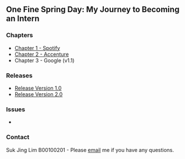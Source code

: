 ## One Fine Spring Day: My Journey to Becoming an Intern 

### Chapters

- [Chapter 1 - Spotify](Chapter01.md)
- [Chapter 2 - Accenture](Chapter02.md)
- Chapter 3 - Google (v1.1)

### Releases

- [Release Version 1.0](https://github.com/limsukjing/github-story-2019/releases)
- [Release Version 2.0](https://github.com/limsukjing/github-story-2019/releases/tag/v2.0)

### Issues

-

### Contact 

Suk Jing Lim B00100201 - Please [email](mailto:b00100201@student.itb.ie) me if you have any questions.
